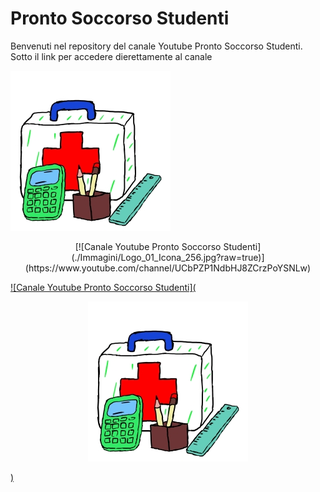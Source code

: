 # Pronto Soccorso Studenti
Benvenuti nel repository del canale Youtube Pronto Soccorso Studenti.
Sotto il link per accedere dierettamente al canale

[![Canale Youtube Pronto Soccorso Studenti](./Immagini/Logo_01_Icona_256.jpg?raw=true)](https://www.youtube.com/channel/UCbPZP1NdbHJ8ZCrzPoYSNLw)
<p align="center"> [![Canale Youtube Pronto Soccorso Studenti](./Immagini/Logo_01_Icona_256.jpg?raw=true)](https://www.youtube.com/channel/UCbPZP1NdbHJ8ZCrzPoYSNLw) </p>


[![Canale Youtube Pronto Soccorso Studenti](<p align="center"> <img src="./Immagini/Logo_01_Icona_256.jpg" /></p>)](https://www.youtube.com/channel/UCbPZP1NdbHJ8ZCrzPoYSNLw)
